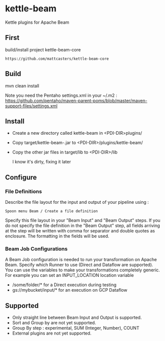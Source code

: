 # kettle-beam
Kettle plugins for Apache Beam

## First

build/install project kettle-beam-core

    https://github.com/mattcasters/kettle-beam-core


## Build

mvn clean install

Note you need the Pentaho settings.xml in your ~/.m2 : https://github.com/pentaho/maven-parent-poms/blob/master/maven-support-files/settings.xml

## Install

* Create a new directory called kettle-beam in \<PDI-DIR\>plugins/ 
* Copy target/kettle-beam-<version>.jar to \<PDI-DIR\>/plugins/kettle-beam/
* Copy the other jar files in target/lib to \<PDI-DIR\>/lib
  
  I know it's dirty, fixing it later
  
## Configure

### File Definitions

Describe the file layout for the input and output of your pipeline using : 
    
    Spoon menu Beam / Create a file definition

Specify this file layout in your "Beam Input" and "Beam Output" steps.
If you do not specify the file definition in the "Beam Output" step, all fields arriving at the step will be written with comma for separator and double quotes as enclosure.  The formatting in the fields will be used.  

### Beam Job Configurations

A Beam Job configuration is needed to run your transformation on Apache Beam.
Specify which Runner to use (Direct and Dataflow are supported).  
You can use the variables to make your transformations completely generic.  For example you can set an INPUT_LOCATION location variable
* /some/folder/* for a Direct execution during testing
* gs://mybucket/input/* for an execution on GCP Dataflow


## Supported

* Only straight line between Beam Input and Output is supported.  
* Sort and Group by are not yet supported.
* Group By step : experimental, SUM (Integer, Number), COUNT
* External plugins are not yet supported.


